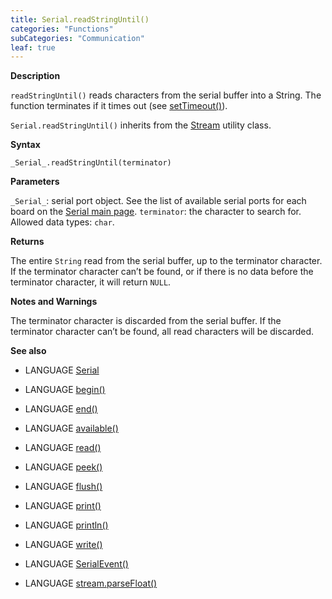 ```yaml
---
title: Serial.readStringUntil()
categories: "Functions"
subCategories: "Communication"
leaf: true
---
```


**Description**

`readStringUntil()` reads characters from the serial buffer into a
String. The function terminates if it times out (see
[setTimeout()](../settimeout)).

`Serial.readStringUntil()` inherits from the [Stream](../../stream)
utility class.

**Syntax**

`_Serial_.readStringUntil(terminator)`

**Parameters**

`_Serial_`: serial port object. See the list of available serial ports
for each board on the [Serial main page](../../serial).
`terminator`: the character to search for. Allowed data types: `char`.

**Returns**

The entire `String` read from the serial buffer, up to the terminator
character. If the terminator character can’t be found, or if there is no
data before the terminator character, it will return `NULL`.

**Notes and Warnings**

The terminator character is discarded from the serial buffer. If the
terminator character can’t be found, all read characters will be
discarded.

**See also**

-   LANGUAGE [Serial](../../serial)

-   LANGUAGE [begin()](../begin)

-   LANGUAGE [end()](../end)

-   LANGUAGE [available()](../available)

-   LANGUAGE [read()](../read)

-   LANGUAGE [peek()](../peek)

-   LANGUAGE [flush()](../flush)

-   LANGUAGE [print()](../print)

-   LANGUAGE [println()](../println)

-   LANGUAGE [write()](../write)

-   LANGUAGE [SerialEvent()](../serialevent)

-   LANGUAGE [stream.parseFloat()](../../stream/streamparsefloat)


